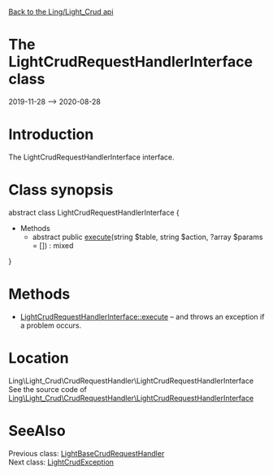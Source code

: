 [Back to the Ling/Light_Crud api](https://github.com/lingtalfi/Light_Crud/blob/master/doc/api/Ling/Light_Crud.md)



The LightCrudRequestHandlerInterface class
================
2019-11-28 --> 2020-08-28






Introduction
============

The LightCrudRequestHandlerInterface interface.



Class synopsis
==============


abstract class <span class="pl-k">LightCrudRequestHandlerInterface</span>  {

- Methods
    - abstract public [execute](https://github.com/lingtalfi/Light_Crud/blob/master/doc/api/Ling/Light_Crud/CrudRequestHandler/LightCrudRequestHandlerInterface/execute.md)(string $table, string $action, ?array $params = []) : mixed

}






Methods
==============

- [LightCrudRequestHandlerInterface::execute](https://github.com/lingtalfi/Light_Crud/blob/master/doc/api/Ling/Light_Crud/CrudRequestHandler/LightCrudRequestHandlerInterface/execute.md) &ndash; and throws an exception if a problem occurs.





Location
=============
Ling\Light_Crud\CrudRequestHandler\LightCrudRequestHandlerInterface<br>
See the source code of [Ling\Light_Crud\CrudRequestHandler\LightCrudRequestHandlerInterface](https://github.com/lingtalfi/Light_Crud/blob/master/CrudRequestHandler/LightCrudRequestHandlerInterface.php)



SeeAlso
==============
Previous class: [LightBaseCrudRequestHandler](https://github.com/lingtalfi/Light_Crud/blob/master/doc/api/Ling/Light_Crud/CrudRequestHandler/LightBaseCrudRequestHandler.md)<br>Next class: [LightCrudException](https://github.com/lingtalfi/Light_Crud/blob/master/doc/api/Ling/Light_Crud/Exception/LightCrudException.md)<br>
